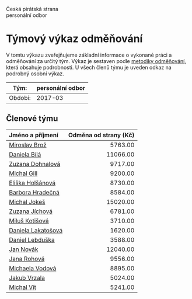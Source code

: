 Česká pirátská strana  
personální odbor

Týmový výkaz odměňování
===========================

V tomtu výkazu zveřejňujeme základní informace o vykonané práci a odměňování
za určitý tým. Výkaz je sestaven podle [metodiky odměňování][metodika],
která obsahuje podrobnosti. U všech členů týmu je uveden odkaz na podrobný osobní výkaz.

Tým:                     | personální odbor
-----------------------  | --------------------
Období:                  | 2017-03

Členové týmu
--------------

| Jméno a příjmení                          |   Odměna od strany (Kč) |
|:------------------------------------------|------------------------:|
| [Miroslav Brož](miroslav-broz/)           |                 5763.00 |
| [Daniela Bílá](daniela-bila/)             |                11066.00 |
| [Zuzana Dohnalová](zuzana-dohnalova/)     |                 9717.00 |
| [Michal Gill](michal-gill/)               |                 9200.00 |
| [Eliška Holšánová](eliska-holsanova/)     |                 8730.00 |
| [Barbora Hradečná](barbora-hradecna/)     |                 8584.00 |
| [Michal Jokeš](michal-jokes/)             |                15020.00 |
| [Zuzana Jíchová](zuzana-jichova/)         |                 6781.00 |
| [Miluš Kotišová](milus-kotisova/)         |                 3710.00 |
| [Daniela Lakatošová](daniela-lakatosova/) |                 1620.00 |
| [Daniel Lebduška](daniel-lebduska/)       |                 3588.00 |
| [Jan Novák](jan-novak/)                   |                12040.00 |
| [Jana Rohová](jana-rohova/)               |                 9556.00 |
| [Michaela Vodová](michaela-vodova/)       |                 8895.00 |
| [Jakub Vrzala](jakub-vrzala/)             |                 5024.00 |
| [Michal Vít](michal-vit/)                 |                 5241.00 |


[metodika]: https://redmine.pirati.cz/projects/po/wiki/Odmenovani

